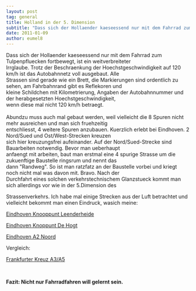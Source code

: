 ```yaml
---
layout: post
tag: general
title: Holland in der 5. Dimension
subtitle: "Dass sich der Hollaender kaeseessend nur mit dem Fahrrad zum Tulpenpfluecken fortbewegt, ist ein weitverbreiteter Irrglaube. Trotz der Beschraenkung der Hoechstgeschwindigkeit auf 120 km/h ist das Autobahnnetz voll ausgebaut. Alle Strassen sind gerade w&hellip;"
date: 2011-01-09
author: eumel8
---
```


<p>Dass sich der Hollaender kaeseessend nur mit dem Fahrrad zum Tulpenpfluecken fortbewegt, ist ein weitverbreiteter<br />Irrglaube. Trotz der Beschraenkung der Hoechstgeschwindigkeit auf 120 km/h ist das Autobahnnetz voll ausgebaut. Alle<br />Strassen sind gerade wie ein Brett, die Markierungen sind ordentlich zu sehen, am Fahrbahnrand gibt es Reflekoren und<br />kleine Schildchen mit Kilometrierung, Angaben der Autobahnnummer und der herabgesetzten Hoechstgeschwindigkeit,<br />wenn diese mal nicht 120 km/h betraegt.<br />
<br/>
Abundzu muss auch mal gebaut werden, weil vielleicht die 8 Spuren nicht mehr ausreichen und man sich fruehzeitig<br />entschliesst, 4 weitere Spuren anzubauen. Kuerzlich erlebt bei Eindhoven. 2 Nord/Sued und Ost/West-Strecken kreuzen<br />sich hier kreuzungsfrei aufeinander. Auf der Nord/Sued-Strecke sind Bauarbeiten notwendig. Bevor man ueberhaupt<br />anfaengt mit arbeiten, baut man erstmal eine 4 spurige Strasse um die zukuenftige Baustelle ringsrum und nennt das<br />dann "Randweg". So ist man ratzfatz an der Baustelle vorbei und kriegt noch nicht mal was davon mit. Bravo. Nach der<br />Durchfahrt eines solchen verkehrstechnischem Glanzstueck kommt man sich allerdings vor wie in der 5.Dimension des</p>
<p>Strassenverkehrs. Ich habe mal einige Strecken aus der Luft betrachtet und vielleicht bekommt man einen Eindruck, wasich meine:</p>
<p><a href="http://maps.google.com/maps?f=q&source=s_q&hl=de&geocode=&q=Eindhoven&sll=37.0625,-95.677068&sspn=32.252269,79.013672&ie=UTF8&hq=&hnear=Eindhoven,+Nordbrabant,+Niederlande&ll=51.405056,5.502627&spn=0.006197,0.01929&t=k&z=16" target="_blank">Eindhoven Knooppunt Leenderheide </a></p>
<p><a href="http://maps.google.com/maps?f=q&source=s_q&hl=de&geocode=&q=Eindhoven&sll=37.0625,-95.677068&sspn=32.252269,79.013672&ie=UTF8&hq=&hnear=Eindhoven,+Nordbrabant,+Niederlande&ll=51.405056,5.433662&spn=0.006197,0.01929&t=k&z=16" target="_blank">Eindhoven Knoppunt De Hogt </a></p>
<p><a href="http://maps.google.com/maps?f=q&source=s_q&hl=de&geocode=&q=Eindhoven&sll=37.0625,-95.677068&sspn=32.252269,79.013672&ie=UTF8&hq=&hnear=Eindhoven,+Nordbrabant,+Niederlande&ll=51.49421,5.433769&spn=0.024742,0.077162&t=k&z=14" target="_blank">Eindhoven A2 Noord </a></p>
<p>Vergleich:</p>
<p><a href="http://maps.google.com/maps?f=q&source=s_q&hl=de&geocode=&q=Frankfurt&sll=52.329648,4.912691&sspn=0.012143,0.038581&ie=UTF8&hq=&hnear=Frankfurt+am+Main,+Hessen,+Deutschland&ll=50.051986,8.601952&spn=0.012758,0.038581&t=k&z=15" target="_blank">Frankfurter Kreuz A3/A5 </a></p>
<p> </p>
<p><strong>Fazit: Nicht nur Fahrradfahren will gelernt sein.</strong></p>
